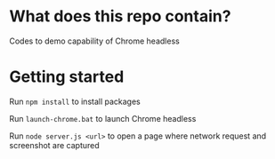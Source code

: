 # What does this repo contain?
Codes to demo capability of Chrome headless

# Getting started
Run `npm install` to install packages

Run `launch-chrome.bat` to launch Chrome headless

Run `node server.js <url>` to open a page where network request and screenshot are captured
